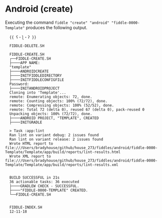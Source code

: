 Android (create)
======

Executing the command `fiddle "create" "android" "fiddle-0000-Template"` produces the following output.

      {{ ʕ・ɭ・ʔ }}
      
      FIDDLE-DELETE.SH
      
      FIDDLE-CREATE.SH
      ┌──FIDDLE-CREATE.SH
      ├────APP NAME:
      "template"
      ├────ANDROIDCREATE
      ├────INITFIDDLEDIRECTORY
      ├────INITFIDDLECONFIGFILE
      Password:
      ├────INITANDROIDPROJECT
      Cloning into 'Template'...
      remote: Enumerating objects: 72, done.
      remote: Counting objects: 100% (72/72), done.
      remote: Compressing objects: 100% (52/52), done.
      remote: Total 72 (delta 0), reused 67 (delta 0), pack-reused 0
      Unpacking objects: 100% (72/72), done.
      ├────ANDROID PROJECT, "TEMPLATE", CREATED
      ├────INITGRADLE
      
      > Task :app:lint
      Ran lint on variant debug: 2 issues found
      Ran lint on variant release: 2 issues found
      Wrote HTML report to file:///Users/bradyhouse/github/house_273/fiddles/android/fiddle-0000-Template/Template/app/build/reports/lint-results.html
      Wrote XML report to file:///Users/bradyhouse/github/house_273/fiddles/android/fiddle-0000-Template/Template/app/build/reports/lint-results.xml
      
      
      BUILD SUCCESSFUL in 21s
      36 actionable tasks: 36 executed
      ├────GRADLEW CHECK - SUCCESSFUL.
      ├────"FIDDLE-0000-TEMPLATE" CREATED.
      └──FIDDLE-CREATE.SH
      
      
      FIDDLE-INDEX.SH
      12-11-18
